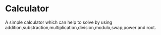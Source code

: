 # Calculator
A simple calculator which can help to solve by using addition,substraction,multiplication,division,modulo,swap,power and root.
